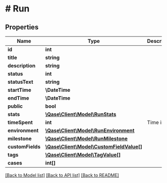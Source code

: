 # # Run

## Properties

Name | Type | Description | Notes
------------ | ------------- | ------------- | -------------
**id** | **int** |  | [optional]
**title** | **string** |  | [optional]
**description** | **string** |  | [optional]
**status** | **int** |  | [optional]
**statusText** | **string** |  | [optional]
**startTime** | **\DateTime** |  | [optional]
**endTime** | **\DateTime** |  | [optional]
**public** | **bool** |  | [optional]
**stats** | [**\Qase\Client\Model\RunStats**](RunStats.md) |  | [optional]
**timeSpent** | **int** | Time in ms. | [optional]
**environment** | [**\Qase\Client\Model\RunEnvironment**](RunEnvironment.md) |  | [optional]
**milestone** | [**\Qase\Client\Model\RunMilestone**](RunMilestone.md) |  | [optional]
**customFields** | [**\Qase\Client\Model\CustomFieldValue[]**](CustomFieldValue.md) |  | [optional]
**tags** | [**\Qase\Client\Model\TagValue[]**](TagValue.md) |  | [optional]
**cases** | **int[]** |  | [optional]

[[Back to Model list]](../../README.md#models) [[Back to API list]](../../README.md#endpoints) [[Back to README]](../../README.md)
